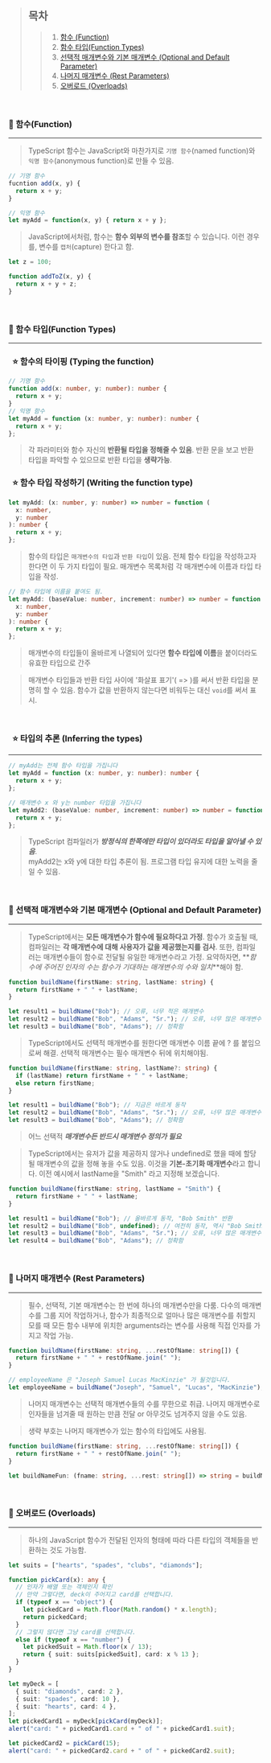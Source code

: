 > ## 목차
>
> > 1. [함수 (Function)](#🏀-함수function)
> > 2. [함수 타입(Function Types)](#🏀-함수-타입function-types)
> > 3. [선택적 매개변수와 기본 매개변수 (Optional and Default Parameter)](#🏀-선택적-매개변수와-기본-매개변수-optional-and-default-parameter)
> > 4. [나머지 매개변수 (Rest Parameters)](#🏀-나머지-매개변수-rest-parameters)
> > 5. [오버로드 (Overloads)](#🏀-오버로드-overloads)

<br/>

### 🏀 함수(Function)

---

> TypeScript 함수는 JavaScript와 마찬가지로 `기명 함수`(named function)와 `익명 함수`(anonymous function)로 만들 수 있음.

```ts
// 기명 함수
fucntion add(x, y) {
  return x + y;
}

// 익명 함수
let myAdd = function(x, y) { return x + y };
```

> JavaScript에서처럼, 함수는 **함수 외부의 변수를 참조**할 수 있습니다. 이런 경우를, 변수를 `캡처`(capture) 한다고 함.

```ts
let z = 100;

function addToZ(x, y) {
  return x + y + z;
}
```

<br />

### 🏀 함수 타입(Function Types)

---

### &nbsp;&nbsp;⭐️&nbsp;함수의 타이핑 (Typing the function)

```ts
// 기명 함수
function add(x: number, y: number): number {
  return x + y;
}
// 익명 함수
let myAdd = function (x: number, y: number): number {
  return x + y;
};
```

> 각 파라미터와 함수 자신의 **반환될 타입을 정해줄 수 있음**. 반환 문을 보고 반환 타입을 파악할 수 있으므로 반환 타입을 **생략가능**.

### &nbsp;&nbsp;⭐️&nbsp;함수 타입 작성하기 (Writing the function type)

```ts
let myAdd: (x: number, y: number) => number = function (
  x: number,
  y: number
): number {
  return x + y;
};
```

> 함수의 타입은 `매개변수의 타입`과 `반환 타입`이 있음. 전체 함수 타입을 작성하고자 한다면 이 두 가지 타입이 필요. 매개변수 목록처럼 각 매개변수에 이름과 타입 타입을 작성.

```ts
// 함수 타입에 이름을 붙여도 됨.
let myAdd: (baseValue: number, increment: number) => number = function (
  x: number,
  y: number
): number {
  return x + y;
};
```

> 매개변수의 타입들이 올바르게 나열되어 있다면 **함수 타입에 이름**을 붙이더라도 유효한 타입으로 간주

> 매개변수 타입들과 반환 타입 사이에 '화살표 표기'( => )를 써서 반환 타입을 분명히 할 수 있음. 함수가 값을 반환하지 않는다면 비워두는 대신 `void`를 써서 표시.

<br />

### &nbsp;&nbsp;⭐️&nbsp;타입의 추론 (Inferring the types)

---

```ts
// myAdd는 전체 함수 타입을 가집니다
let myAdd = function (x: number, y: number): number {
  return x + y;
};

// 매개변수 x 와 y는 number 타입을 가집니다
let myAdd2: (baseValue: number, increment: number) => number = function (x, y) {
  return x + y;
};
```

> TypeScript 컴파일러가 **_방정식의 한쪽에만 타입이 있더라도 타입을 알아낼 수 있음_**.
> <br> myAdd2는 x와 y에 대한 타입 추론이 됨. 프로그램 타입 유지에 대한 노력을 줄일 수 있음.

<br />

### 🏀 선택적 매개변수와 기본 매개변수 (Optional and Default Parameter)

---

> TypeScript에서는 **모든 매개변수가 함수에 필요하다고 가정**. 함수가 호출될 때, 컴파일러는 **각 매개변수에 대해 사용자가 값을 제공했는지를 검사**. 또한, 컴파일러는 매개변수들이 함수로 전달될 유일한 매개변수라고 가정. 요약하자면, **_함수에 주어진 인자의 수는 함수가 기대하는 매개변수의 수와 일치_**해야 함.

```ts
function buildName(firstName: string, lastName: string) {
  return firstName + " " + lastName;
}

let result1 = buildName("Bob"); // 오류, 너무 적은 매개변수
let result2 = buildName("Bob", "Adams", "Sr."); // 오류, 너무 많은 매개변수
let result3 = buildName("Bob", "Adams"); // 정확함
```

> TypeScript에서도 선택적 매개변수를 원한다면 매개변수 이름 끝에 ? 를 붙임으로써 해결. 선택적 매개변수는 필수 매개변수 뒤에 위치해야됨.

```ts
function buildName(firstName: string, lastName?: string) {
  if (lastName) return firstName + " " + lastName;
  else return firstName;
}

let result1 = buildName("Bob"); // 지금은 바르게 동작
let result2 = buildName("Bob", "Adams", "Sr."); // 오류, 너무 많은 매개변수
let result3 = buildName("Bob", "Adams"); // 정확함
```

> 어느 선택적 **_매개변수든 반드시 매개변수 정의가 필요_**

> TypeScript에서는 유저가 값을 제공하지 않거나 undefined로 했을 때에 할당될 매개변수의 값을 정해 놓을 수도 있음. 이것을 **기본-초기화 매개변수**라고 합니다. 이전 예시에서 lastName을 "Smith" 라고 지정해 보겠습니다.

```ts
function buildName(firstName: string, lastName = "Smith") {
  return firstName + " " + lastName;
}

let result1 = buildName("Bob"); // 올바르게 동작, "Bob Smith" 반환
let result2 = buildName("Bob", undefined); // 여전히 동작, 역시 "Bob Smith" 반환
let result3 = buildName("Bob", "Adams", "Sr."); // 오류, 너무 많은 매개변수
let result4 = buildName("Bob", "Adams"); // 정확함
```

<br />

### 🏀 나머지 매개변수 (Rest Parameters)

---

> 필수, 선택적, 기본 매개변수는 한 번에 하나의 매개변수만을 다룸. 다수의 매개변수를 그룹 지어 작업하거나, 함수가 최종적으로 얼마나 많은 매개변수를 취할지 모를 때 모든 함수 내부에 위치한 arguments라는 변수를 사용해 직접 인자를 가지고 작업 가능.

```ts
function buildName(firstName: string, ...restOfName: string[]) {
  return firstName + " " + restOfName.join(" ");
}

// employeeName 은 "Joseph Samuel Lucas MacKinzie" 가 될것입니다.
let employeeName = buildName("Joseph", "Samuel", "Lucas", "MacKinzie");
```

> 나머지 매개변수는 선택적 매개변수들의 수를 무한으로 취급. 나머지 매개변수로 인자들을 넘겨줄 때 원하는 만큼 전달 or 아무것도 넘겨주지 않을 수도 있음.

> 생략 부호는 나머지 매개변수가 있는 함수의 타입에도 사용됨.

```ts
function buildName(firstName: string, ...restOfName: string[]) {
  return firstName + " " + restOfName.join(" ");
}

let buildNameFun: (fname: string, ...rest: string[]) => string = buildName;
```

<br />

### 🏀 오버로드 (Overloads)

---

> 하나의 JavaScript 함수가 전달된 인자의 형태에 따라 다른 타입의 객체들을 반환하는 것도 가능함.

```ts
let suits = ["hearts", "spades", "clubs", "diamonds"];

function pickCard(x): any {
  // 인자가 배열 또는 객체인지 확인
  // 만약 그렇다면, deck이 주어지고 card를 선택합니다.
  if (typeof x == "object") {
    let pickedCard = Math.floor(Math.random() * x.length);
    return pickedCard;
  }
  // 그렇지 않다면 그냥 card를 선택합니다.
  else if (typeof x == "number") {
    let pickedSuit = Math.floor(x / 13);
    return { suit: suits[pickedSuit], card: x % 13 };
  }
}

let myDeck = [
  { suit: "diamonds", card: 2 },
  { suit: "spades", card: 10 },
  { suit: "hearts", card: 4 },
];
let pickedCard1 = myDeck[pickCard(myDeck)];
alert("card: " + pickedCard1.card + " of " + pickedCard1.suit);

let pickedCard2 = pickCard(15);
alert("card: " + pickedCard2.card + " of " + pickedCard2.suit);
```
